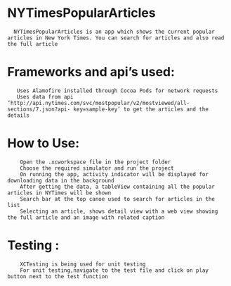 # NYTimesPopularArticles 

      NYTimesPopularArticles is an app which shows the current popular articles in New York Times. You can search for articles and also read the full article 

# Frameworks and api’s used:

       Uses Alamofire installed through Cocoa Pods for network requests       
       Uses data from api ‘http://api.nytimes.com/svc/mostpopular/v2/mostviewed/all-sections/7.json?api- key=sample-key’ to get the articles and the details

# How to Use:
        Open the .xcworkspace file in the project folder 
        Choose the required simulator and run the project
        On running the app, activity indicator will be displayed for downloading data in the background
        After getting the data, a tableView containing all the popular articles in NYTimes will be shown
        Search bar at the top canoe used to search for articles in the list
        Selecting an article, shows detail view with a web view showing the full article and an image with related caption

# Testing :
        XCTesting is being used for unit testing
        For unit testing,navigate to the test file and click on play button next to the test function 
